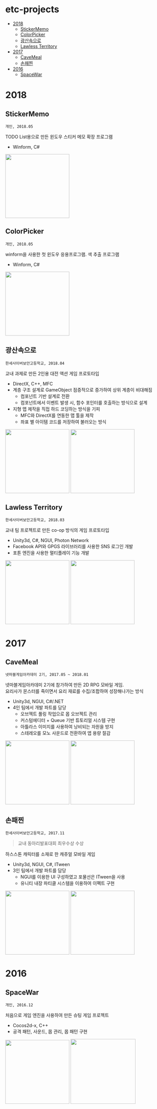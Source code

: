 # etc-projects

- [2018](#2018)
  - [StickerMemo](#stickermemo)
  - [ColorPicker](#colorpicker)
  - [광산속으로](#광산속으로)
  - [Lawless Territory](#lawless-territory)
- [2017](#2017)
  - [CaveMeal](#cavemeal)
  - [손패찐](#손패찐)
- [2016](#2016)
  - [SpaceWar](#spacewar)

# 2018

## StickerMemo

`개인, 2018.05`

TODO List용으로 만든 윈도우 스티커 메모 확장 프로그램

- Winform, C#

<img Height="200" src="https://user-images.githubusercontent.com/28612967/130631139-2299ffec-53c3-4537-ab28-05d0893f97f6.png">

## ColorPicker

`개인, 2018.05`

winform을 사용한 첫 윈도우 응용프로그램. 색 추출 프로그램

- Winform, C#

<img Height="200" src="https://user-images.githubusercontent.com/28612967/130630571-5dd1d767-5bca-4562-8c18-a8e4958323c1.png">

## 광산속으로

`한세사이버보안고등학교, 2018.04`

교내 과제로 만든 2인용 대전 액션 게임 프로토타입

- DirectX, C++, MFC
- 계층 구조 설계로 GameObject 점증적으로 증가하여 상위 계층이 비대해짐
  - 컴포넌트 기반 설계로 전환
  - 컴포넌트에서 이벤트 발생 시, 함수 포인터를 호출하는 방식으로 설계
- 지형 맵 제작을 직접 하드 코딩하는 방식을 기피
  - MFC와 DirectX를 연동한 맵 툴을 제작
  - 좌표 별 아이템 코드를 저장하여 불러오는 방식

<div>
<img Height="200" src="https://user-images.githubusercontent.com/28612967/130627546-a2f4c5ae-d43d-4648-bafb-5dd34b913fb0.png">
<img Height="200" src="https://user-images.githubusercontent.com/28612967/130627838-294e7356-56c8-4f06-ac79-c33be33081ba.png">
</div>

## Lawless Territory

`한세사이버보안고등학교, 2018.03`

교내 팀 프로젝트로 만든 co-op 방식의 게임 프로토타입

- Unity3d, C#, NGUI, Photon Network
- Facebook API와 GPGS 라이브러리를 사용한 SNS 로그인 개발
- 포톤 엔진을 사용한 멀티플레이 기능 개발
<div>
<img Height="200" src="https://user-images.githubusercontent.com/28612967/130630290-8ad00eb2-7544-44bb-863f-441f198ed19d.png">
<img Height="200" src="https://user-images.githubusercontent.com/28612967/130630116-ca392fd9-a013-4b68-9266-42ac5b3939e4.png">
</div>

# 2017

## CaveMeal

`넷마블게임아카데미 2기, 2017.05 ~ 2018.01`

넷마블게임아카데미 2기에 참가하여 만든 2D RPG 모바일 게임.  
요리사가 몬스터를 죽이면서 요리 재료를 수집/조합하여 성장해나가는 방식

- Unity3d, NGUI, C#/.NET
- 4인 팀에서 개발 파트를 담당
  - 오브젝트 풀링 작업으로 몹 오브젝트 관리
  - 커스텀에디터 + Queue 기반 튜토리얼 시스템 구현
  - 아틀라스 이미지를 사용하여 낭비되는 자원을 방지
  - 스테레오를 모노 사운드로 전환하여 앱 용량 절감

<div>
<img Height="200" src="https://user-images.githubusercontent.com/28612967/130624533-5132ae6c-54ff-416f-adb6-522b17c8e08f.png">
<img Height="200" src="https://user-images.githubusercontent.com/28612967/75356833-ce520380-58f3-11ea-9847-6e0f42b8e50b.png">
</div>

## 손패찐

`한세사이버보안고등학교, 2017.11`

> 교내 동아리발표대회 최우수상 수상

하스스톤 캐릭터를 소재로 한 캐쥬얼 모바일 게임

- Unity3d, NGUI, C#, ITween
- 3인 팀에서 개발 파트를 담당
  - NGUI를 이용한 UI 구성하였고 포물선은 ITween을 사용
  - 유니티 내장 파티클 시스템을 이용하여 이펙트 구현

<div>
<img Height="200" src="https://user-images.githubusercontent.com/28612967/75357736-31906580-58f5-11ea-866c-68c933d710af.png">
<img Height="200" src="https://user-images.githubusercontent.com/28612967/75357740-32c19280-58f5-11ea-9c86-79ec0343109d.png">
</div>

# 2016

## SpaceWar

`개인, 2016.12`

처음으로 게임 엔진을 사용하여 만든 슈팅 게임 프로젝트

- Cocos2d-x, C++
- 공격 패턴, 사운드, 몹 관리, 몹 패턴 구현

<div>
<img Width="200" src="https://user-images.githubusercontent.com/28612967/130624612-6f6a8fa5-42c6-46d8-8114-9bb53465a92b.png">
<img Width="203" src="https://user-images.githubusercontent.com/28612967/130626123-dca833dd-0284-4ebe-8f8e-3d4da221dfe3.png">
</div>
